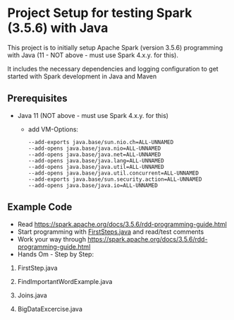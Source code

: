# Project Setup for testing Spark (3.5.6) with Java

This project is to initially setup Apache Spark (version 3.5.6) programming with Java 
(11 - NOT above - must use Spark 4.x.y. for this). 

It includes the necessary dependencies and logging configuration to get started with Spark development in Java and Maven

## Prerequisites
* Java 11 (NOT above - must use Spark 4.x.y. for this)
  * add VM-Options: 

        --add-exports java.base/sun.nio.ch=ALL-UNNAMED
        --add-opens java.base/java.nio=ALL-UNNAMED 
        --add-opens java.base/java.net=ALL-UNNAMED 
        --add-opens java.base/java.lang=ALL-UNNAMED 
        --add-opens java.base/java.util=ALL-UNNAMED 
        --add-opens java.base/java.util.concurrent=ALL-UNNAMED
        --add-exports java.base/sun.security.action=ALL-UNNAMED
        --add-opens java.base/java.io=ALL-UNNAMED
        

## Example Code

* Read https://spark.apache.org/docs/3.5.6/rdd-programming-guide.html
* Start programming with [FirstSteps.java](src/main/java/FirstSteps.java) and read/test comments
* Work your way through  https://spark.apache.org/docs/3.5.6/rdd-programming-guide.html
* Hands Om - Step by Step:

1. FirstStep.java

2. FindImportantWordExample.java
   
3. Joins.java

4. BigDataExcercise.java